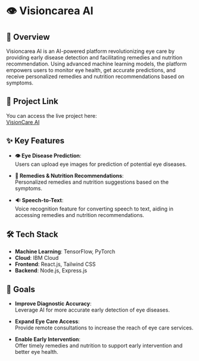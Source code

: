# 👁️ Visioncarea AI

## 🌟 Overview
Visioncarea AI is an AI-powered platform revolutionizing eye care by providing early disease detection and facilitating remedies and nutrition recommendation. Using advanced machine learning models, the platform empowers users to monitor eye health, get accurate predictions, and receive personalized remedies and nutrition recommendations based on symptoms.

## 🔗 Project Link
You can access the live project here:  
[VisionCare AI](https://visioncarea-ai-ibm-hackathon.onrender.com/)

## ✨ Key Features
- **👁️ Eye Disease Prediction**:  
  Users can upload eye images for prediction of potential eye diseases.
  
- **💊 Remedies & Nutrition Recommendations**:  
  Personalized remedies and nutrition suggestions based on the symptoms.
  
- **🔉 Speech-to-Text**:  
  Voice recognition feature for converting speech to text, aiding in accessing remedies and nutrition recommendations.

## 🛠️ Tech Stack
- **Machine Learning**: TensorFlow, PyTorch
- **Cloud**: IBM Cloud
- **Frontend**: React.js, Tailwind CSS
- **Backend**: Node.js, Express.js

## 🎯 Goals
- **Improve Diagnostic Accuracy**:  
  Leverage AI for more accurate early detection of eye diseases.
  
- **Expand Eye Care Access**:  
  Provide remote consultations to increase the reach of eye care services.
  
- **Enable Early Intervention**:  
  Offer timely remedies and nutrition to support early intervention and better eye health.


